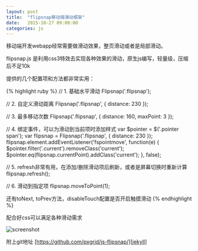 ```yaml
---
layout: post
title:  "flipsnap移动端滑动框架"
date:   2015-10-27 09:00:00
categories: js
---
```


移动端开发webapp经常需要做滑动效果，整页滑动或者是局部滑动。

flipsnap.js 是利用css3特效去实现各种效果的滑动，原生js编写，轻量级，压缩后不足10k

提供的几个配置项和方法都非常实用：

{% highlight ruby %}
// 1. 基础水平滑动
Flipsnap('.flipsnap');

// 2. 自定义滑动距离
Flipsnap('.flipsnap', {
    distance: 230
});

// 3. 最多移动次数
Flipsnap('.flipsnap', {
    distance: 160,
    maxPoint: 3
});

// 4. 绑定事件，可以为滑动到当前项时添加样式
var $pointer = $('.pointer span');
var flipsnap = Flipsnap('.flipsnap', {
    distance: 230
});
flipsnap.element.addEventListener('fspointmove', function(e) {
    $pointer.filter('.current').removeClass('current');
    $pointer.eq(flipsnap.currentPoint).addClass('current');
}, false);

// 5. refresh非常有用，在添加/删除滑动项后刷新，或者是屏幕切换时重新计算
flipsnap.refresh();

// 6. 滑动到指定项
flipsnap.moveToPoint(1);

还有toNext, toPrev方法，disableTouch配置是否开启触摸滑动
{% endhighlight %}

配合好css可以满足各种滑动需求

![screenshot](http://img1.tbcdn.cn/L1/461/1/e57ad0a2638dc13b79b92c1c576b1d9ec391d701)

附上git地址 [https://github.com/pxgrid/js-flipsnap/][jekyll]

[jekyll]:      https://github.com/pxgrid/js-flipsnap/
